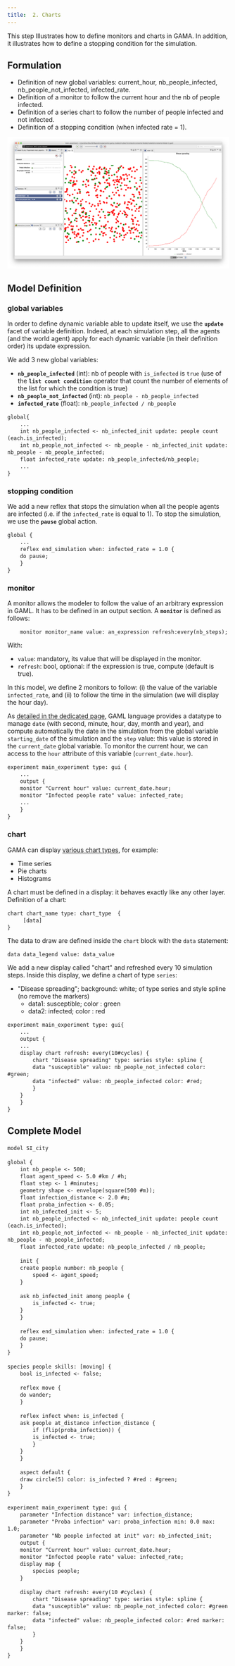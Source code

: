 ```yaml
---
title:  2. Charts
---
```


This step Illustrates how to define monitors and charts in GAMA. In addition, it illustrates how to define a stopping condition for the simulation.


## Formulation

* Definition of new global variables: current\_hour, nb\_people\_infected, nb\_people\_not\_infected, infected\_rate.
* Definition of a monitor to follow the current hour and the nb of people infected.
* Definition of a series chart to follow the number of people infected and not infected.
* Definition of a stopping condition (when infected rate = 1).

![Incremental model 2: plot of the disease spread.](/resources/images/tutorials/Incremental_model2.png)





## Model Definition

### global variables
In order to define dynamic variable able to update itself, we use the **`update`** facet of variable definition.
Indeed, at each simulation step, all the agents (and the world agent) apply for each dynamic variable (in their definition order) its update expression.

We add 3 new global variables:

* **`nb_people_infected`** (int): nb of people with `is_infected` is `true` (use of the **`list count condition`** operator that count the number of elements of the list for which the condition is true)
* **`nb_people_not_infected`** (int): `nb_people - nb_people_infected`
* **`infected_rate`** (float): `nb_people_infected / nb_people` 

```
global{
    ...
    int nb_people_infected <- nb_infected_init update: people count (each.is_infected);
    int nb_people_not_infected <- nb_people - nb_infected_init update: nb_people - nb_people_infected;
    float infected_rate update: nb_people_infected/nb_people;
    ...
}
```
### stopping condition

We add a new reflex that stops the simulation when all the people agents are infected (i.e. if the `infected_rate` is equal to 1). To stop the simulation, we use the **`pause`** global action.

```
global {
    ...
    reflex end_simulation when: infected_rate = 1.0 {
	do pause;
    }
}
```

### monitor

A monitor allows the modeler to follow the value of an arbitrary expression in GAML. It has to be defined in an output section. A **`monitor`** is defined as follows:
```
    monitor monitor_name value: an_expression refresh:every(nb_steps);
```

With:

* `value`: mandatory, its value that will be displayed in the monitor.
* `refresh`: bool, optional: if the expression is true, compute (default is true).

In this model, we define 2 monitors to follow: (i) the value of the variable `infected_rate`, and (ii) to follow the time in the simulation (we will display the hour day). 

As [detailed in the dedicated page](ManipulateDates), GAML language provides a datatype to manage `date` (with second, minute, hour, day, month and year), and compute automatically the date in the simulation from the global variable `starting_date` of the simulation and the `step` value: this value is stored in the `current_date` global variable. To monitor the current hour, we can access to the `hour` attribute of this variable (`current_date.hour`).

```
experiment main_experiment type: gui {
    ...
    output {
	monitor "Current hour" value: current_date.hour;
	monitor "Infected people rate" value: infected_rate;
	...
    }
}
```

### chart

GAMA can display [various chart types](DefiningCharts), for example:

* Time series
* Pie charts
* Histograms

A chart must be defined in a display: it behaves exactly like any other layer.
Definition of a chart:

```
chart chart_name type: chart_type  {
     [data]
}
```

The data to draw are defined inside the `chart` block with the `data` statement:

```
data data_legend value: data_value
```

We add a new display called "chart" and refreshed every 10 simulation steps.
Inside this display, we define a chart of type `series`:

* "Disease spreading"; background: white; of type series and style spline (no remove the markers)
  * data1: susceptible; color : green
  * data2: infected; color : red

```
experiment main_experiment type: gui{
    ...
    output {
	...
	display chart refresh: every(10#cycles) {
	    chart "Disease spreading" type: series style: spline {
		data "susceptible" value: nb_people_not_infected color: #green;
		data "infected" value: nb_people_infected color: #red;
	    }
	}
    }
}
```




## Complete Model

```
model SI_city

global {
    int nb_people <- 500;
    float agent_speed <- 5.0 #km / #h;
    float step <- 1 #minutes;
    geometry shape <- envelope(square(500 #m));
    float infection_distance <- 2.0 #m;
    float proba_infection <- 0.05;
    int nb_infected_init <- 5;
    int nb_people_infected <- nb_infected_init update: people count (each.is_infected);
    int nb_people_not_infected <- nb_people - nb_infected_init update: nb_people - nb_people_infected;
    float infected_rate update: nb_people_infected / nb_people;

    init {
	create people number: nb_people {
	    speed <- agent_speed;
	}

	ask nb_infected_init among people {
	    is_infected <- true;
	}
    }

    reflex end_simulation when: infected_rate = 1.0 {
	do pause;
    }
}

species people skills: [moving] {
    bool is_infected <- false;

    reflex move {
	do wander;
    }

    reflex infect when: is_infected {
	ask people at_distance infection_distance {
	    if (flip(proba_infection)) {
		is_infected <- true;
	    }
	}
    }

    aspect default {
	draw circle(5) color: is_infected ? #red : #green;
    }
}

experiment main_experiment type: gui {
    parameter "Infection distance" var: infection_distance;
    parameter "Proba infection" var: proba_infection min: 0.0 max: 1.0;
    parameter "Nb people infected at init" var: nb_infected_init;
    output {
	monitor "Current hour" value: current_date.hour;
	monitor "Infected people rate" value: infected_rate;
	display map {
	    species people;
	}

	display chart refresh: every(10 #cycles) {
	    chart "Disease spreading" type: series style: spline {
		data "susceptible" value: nb_people_not_infected color: #green marker: false;
		data "infected" value: nb_people_infected color: #red marker: false;
	    }
	}
    }
}
```
